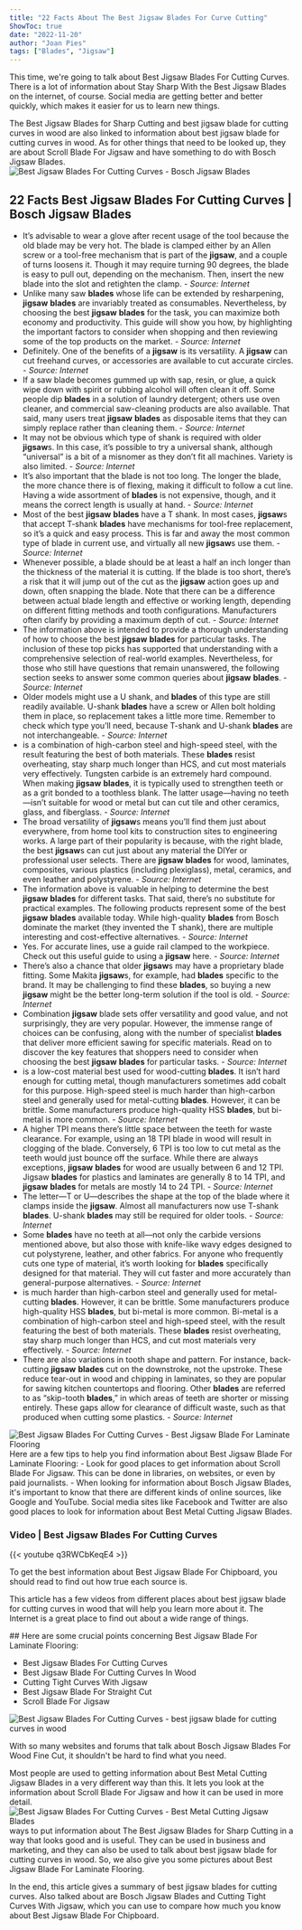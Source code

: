 ```yaml
---
title: "22 Facts About The Best Jigsaw Blades For Curve Cutting"
ShowToc: true 
date: "2022-11-20"
author: "Joan Pies" 
tags: ["Blades", "Jigsaw"]
---
```


	
This time, we're going to talk about Best Jigsaw Blades For Cutting Curves. There is a lot of information about Stay Sharp With the Best Jigsaw Blades on the internet, of course. Social media are getting better and better quickly, which makes it easier for us to learn new things.

The Best Jigsaw Blades for Sharp Cutting and best jigsaw blade for cutting curves in wood are also linked to information about best jigsaw blade for cutting curves in wood. As for other things that need to be looked up, they are about Scroll Blade For Jigsaw and have something to do with Bosch Jigsaw Blades.
<img loading="lazy" src="http://ww1.prweb.com/prfiles/2014/11/21/12869866/Rockwell_Bladerunner_X2.jpg" onerror="this.onerror=null;this.src='https://blogger.googleusercontent.com/img/a/AVvXsEhe7F7TRXHtjiKvHb5vS7DmnxvpHiDyoYyYvm1nHB3Qp2_w3BnM6A2eq4v7FYxCC9bfZt3a9vIMtAYEKUiaDQbHMg-ViyGmRIj39MLp0bGFfgfYw1Dc9q_H-T0wiTm3l0Uq42dETrN9eC8aGJ9_IORZsxST1AcLR7np1koOfcc7tnHa4S8Mwz_xD9d0=s16000';" alt="Best Jigsaw Blades For Cutting Curves - Bosch Jigsaw Blades" >

## 22 Facts Best Jigsaw Blades For Cutting Curves | Bosch Jigsaw Blades
-   It’s advisable to wear a glove after recent usage of the tool because the old blade may be very hot. The blade is clamped either by an Allen screw or a tool-free mechanism that is part of the **jigsaw**, and a couple of turns loosens it. Though it may require turning 90 degrees, the blade is easy to pull out, depending on the mechanism. Then, insert the new blade into the slot and retighten the clamp. - <cite>Source: Internet</cite>
-   Unlike many saw **blades** whose life can be extended by resharpening, **jigsaw** **blades** are invariably treated as consumables. Nevertheless, by choosing the best **jigsaw** **blades** for the task, you can maximize both economy and productivity. This guide will show you how, by highlighting the important factors to consider when shopping and then reviewing some of the top products on the market. - <cite>Source: Internet</cite>
-   Definitely. One of the benefits of a **jigsaw** is its versatility. A **jigsaw** can cut freehand curves, or accessories are available to cut accurate circles. - <cite>Source: Internet</cite>
-   If a saw blade becomes gummed up with sap, resin, or glue, a quick wipe down with spirit or rubbing alcohol will often clean it off. Some people dip **blades** in a solution of laundry detergent; others use oven cleaner, and commercial saw-cleaning products are also available. That said, many users treat **jigsaw** **blades** as disposable items that they can simply replace rather than cleaning them. - <cite>Source: Internet</cite>
-   It may not be obvious which type of shank is required with older **jigsaw**s. In this case, it’s possible to try a universal shank, although “universal” is a bit of a misnomer as they don’t fit all machines. Variety is also limited. - <cite>Source: Internet</cite>
-   It’s also important that the blade is not too long. The longer the blade, the more chance there is of flexing, making it difficult to follow a cut line. Having a wide assortment of **blades** is not expensive, though, and it means the correct length is usually at hand. - <cite>Source: Internet</cite>
-   Most of the best **jigsaw** **blades** have a T shank. In most cases, **jigsaw**s that accept T-shank **blades** have mechanisms for tool-free replacement, so it’s a quick and easy process. This is far and away the most common type of blade in current use, and virtually all new **jigsaw**s use them. - <cite>Source: Internet</cite>
-   Whenever possible, a blade should be at least a half an inch longer than the thickness of the material it is cutting. If the blade is too short, there’s a risk that it will jump out of the cut as the **jigsaw** action goes up and down, often snapping the blade. Note that there can be a difference between actual blade length and effective or working length, depending on different fitting methods and tooth configurations. Manufacturers often clarify by providing a maximum depth of cut. - <cite>Source: Internet</cite>
-   The information above is intended to provide a thorough understanding of how to choose the best **jigsaw** **blades** for particular tasks. The inclusion of these top picks has supported that understanding with a comprehensive selection of real-world examples. Nevertheless, for those who still have questions that remain unanswered, the following section seeks to answer some common queries about **jigsaw** **blades**. - <cite>Source: Internet</cite>
-   Older models might use a U shank, and **blades** of this type are still readily available. U-shank **blades** have a screw or Allen bolt holding them in place, so replacement takes a little more time. Remember to check which type you’ll need, because T-shank and U-shank **blades** are not interchangeable. - <cite>Source: Internet</cite>
-   is a combination of high-carbon steel and high-speed steel, with the result featuring the best of both materials. These **blades** resist overheating, stay sharp much longer than HCS, and cut most materials very effectively. Tungsten carbide is an extremely hard compound. When making **jigsaw** **blades**, it is typically used to strengthen teeth or as a grit bonded to a toothless blank. The latter usage—having no teeth—isn’t suitable for wood or metal but can cut tile and other ceramics, glass, and fiberglass. - <cite>Source: Internet</cite>
-   The broad versatility of **jigsaw**s means you’ll find them just about everywhere, from home tool kits to construction sites to engineering works. A large part of their popularity is because, with the right blade, the best **jigsaw**s can cut just about any material the DIYer or professional user selects. There are **jigsaw** **blades** for wood, laminates, composites, various plastics (including plexiglass), metal, ceramics, and even leather and polystyrene. - <cite>Source: Internet</cite>
-   The information above is valuable in helping to determine the best **jigsaw** **blades** for different tasks. That said, there’s no substitute for practical examples. The following products represent some of the best **jigsaw** **blades** available today. While high-quality **blades** from Bosch dominate the market (they invented the T shank), there are multiple interesting and cost-effective alternatives. - <cite>Source: Internet</cite>
-   Yes. For accurate lines, use a guide rail clamped to the workpiece. Check out this useful guide to using a **jigsaw** here. - <cite>Source: Internet</cite>
-   There’s also a chance that older **jigsaw**s may have a proprietary blade fitting. Some Makita **jigsaw**s, for example, had **blades** specific to the brand. It may be challenging to find these **blades**, so buying a new **jigsaw** might be the better long-term solution if the tool is old. - <cite>Source: Internet</cite>
-   Combination **jigsaw** blade sets offer versatility and good value, and not surprisingly, they are very popular. However, the immense range of choices can be confusing, along with the number of specialist **blades** that deliver more efficient sawing for specific materials. Read on to discover the key features that shoppers need to consider when choosing the best **jigsaw** **blades** for particular tasks. - <cite>Source: Internet</cite>
-   is a low-cost material best used for wood-cutting **blades**. It isn’t hard enough for cutting metal, though manufacturers sometimes add cobalt for this purpose. High-speed steel is much harder than high-carbon steel and generally used for metal-cutting **blades**. However, it can be brittle. Some manufacturers produce high-quality HSS **blades**, but bi-metal is more common. - <cite>Source: Internet</cite>
-   A higher TPI means there’s little space between the teeth for waste clearance. For example, using an 18 TPI blade in wood will result in clogging of the blade. Conversely, 6 TPI is too low to cut metal as the teeth would just bounce off the surface. While there are always exceptions, **jigsaw** **blades** for wood are usually between 6 and 12 TPI. Jigsaw **blades** for plastics and laminates are generally 8 to 14 TPI, and **jigsaw** **blades** for metals are mostly 14 to 24 TPI. - <cite>Source: Internet</cite>
-   The letter—T or U—describes the shape at the top of the blade where it clamps inside the **jigsaw**. Almost all manufacturers now use T-shank **blades**. U-shank **blades** may still be required for older tools. - <cite>Source: Internet</cite>
-   Some **blades** have no teeth at all—not only the carbide versions mentioned above, but also those with knife-like wavy edges designed to cut polystyrene, leather, and other fabrics. For anyone who frequently cuts one type of material, it’s worth looking for **blades** specifically designed for that material. They will cut faster and more accurately than general-purpose alternatives. - <cite>Source: Internet</cite>
-   is much harder than high-carbon steel and generally used for metal-cutting **blades**. However, it can be brittle. Some manufacturers produce high-quality HSS **blades**, but bi-metal is more common. Bi-metal is a combination of high-carbon steel and high-speed steel, with the result featuring the best of both materials. These **blades** resist overheating, stay sharp much longer than HCS, and cut most materials very effectively. - <cite>Source: Internet</cite>
-   There are also variations in tooth shape and pattern. For instance, back-cutting **jigsaw** **blades** cut on the downstroke, not the upstroke. These reduce tear-out in wood and chipping in laminates, so they are popular for sawing kitchen countertops and flooring. Other **blades** are referred to as “skip-tooth **blades**,” in which areas of teeth are shorter or missing entirely. These gaps allow for clearance of difficult waste, such as that produced when cutting some plastics. - <cite>Source: Internet</cite>


<img loading="lazy" src="https://sawshub.com/wp-content/uploads/2018/08/jigsaw_vs_scroll_saw_003.jpg" onerror="this.onerror=null;this.src='https://blogger.googleusercontent.com/img/a/AVvXsEhe7F7TRXHtjiKvHb5vS7DmnxvpHiDyoYyYvm1nHB3Qp2_w3BnM6A2eq4v7FYxCC9bfZt3a9vIMtAYEKUiaDQbHMg-ViyGmRIj39MLp0bGFfgfYw1Dc9q_H-T0wiTm3l0Uq42dETrN9eC8aGJ9_IORZsxST1AcLR7np1koOfcc7tnHa4S8Mwz_xD9d0=s16000';" alt="Best Jigsaw Blades For Cutting Curves - Best Jigsaw Blade For Laminate Flooring" >
Here are a few tips to help you find information about Best Jigsaw Blade For Laminate Flooring:
- Look for good places to get information about Scroll Blade For Jigsaw. This can be done in libraries, on websites, or even by paid journalists.
- When looking for information about Bosch Jigsaw Blades, it's important to know that there are different kinds of online sources, like Google and YouTube. Social media sites like Facebook and Twitter are also good places to look for information about Best Metal Cutting Jigsaw Blades.

### Video | Best Jigsaw Blades For Cutting Curves
{{< youtube q3RWCbKeqE4 >}} 

To get the best information about Best Jigsaw Blade For Chipboard, you should read to find out how true each source is.

This article has a few videos from different places about best jigsaw blade for cutting curves in wood that will help you learn more about it. The Internet is a great place to find out about a wide range of things.
<script async="async" data-cfasync="false" src="//normallydemandedalter.com/fe63df3c5408708b15d8dc3d9b206b31/invoke.js"></script>
<div id="container-fe63df3c5408708b15d8dc3d9b206b31"></div>
## Here are some crucial points concerning Best Jigsaw Blade For Laminate Flooring:

- Best Jigsaw Blades For Cutting Curves
- Best Jigsaw Blade For Cutting Curves In Wood
- Cutting Tight Curves With Jigsaw
- Best Jigsaw Blade For Straight Cut
- Scroll Blade For Jigsaw

 <img loading="lazy" src="https://www.discountflooringdepot.co.uk/blog/wp-content/uploads/2013/01/Ultimate-How-To_Laminate-Flooring-cutting-lengthwise_s4x3_lg.jpg" onerror="this.onerror=null;this.src='https://blogger.googleusercontent.com/img/a/AVvXsEhe7F7TRXHtjiKvHb5vS7DmnxvpHiDyoYyYvm1nHB3Qp2_w3BnM6A2eq4v7FYxCC9bfZt3a9vIMtAYEKUiaDQbHMg-ViyGmRIj39MLp0bGFfgfYw1Dc9q_H-T0wiTm3l0Uq42dETrN9eC8aGJ9_IORZsxST1AcLR7np1koOfcc7tnHa4S8Mwz_xD9d0=s16000';" alt="Best Jigsaw Blades For Cutting Curves - best jigsaw blade for cutting curves in wood" >

With so many websites and forums that talk about Bosch Jigsaw Blades For Wood Fine Cut, it shouldn't be hard to find what you need.

Most people are used to getting information about Best Metal Cutting Jigsaw Blades in a very different way than this. It lets you look at the information about Scroll Blade For Jigsaw and how it can be used in more detail.
<img loading="lazy" src="https://i.ytimg.com/vi/SS9EI8IEARY/maxresdefault.jpg" onerror="this.onerror=null;this.src='https://blogger.googleusercontent.com/img/a/AVvXsEhe7F7TRXHtjiKvHb5vS7DmnxvpHiDyoYyYvm1nHB3Qp2_w3BnM6A2eq4v7FYxCC9bfZt3a9vIMtAYEKUiaDQbHMg-ViyGmRIj39MLp0bGFfgfYw1Dc9q_H-T0wiTm3l0Uq42dETrN9eC8aGJ9_IORZsxST1AcLR7np1koOfcc7tnHa4S8Mwz_xD9d0=s16000';" alt="Best Jigsaw Blades For Cutting Curves - Best Metal Cutting Jigsaw Blades" >
ways to put information about The Best Jigsaw Blades for Sharp Cutting in a way that looks good and is useful. They can be used in business and marketing, and they can also be used to talk about best jigsaw blade for cutting curves in wood. So, we also give you some pictures about Best Jigsaw Blade For Laminate Flooring.

In the end, this article gives a summary of best jigsaw blades for cutting curves. Also talked about are Bosch Jigsaw Blades and Cutting Tight Curves With Jigsaw, which you can use to compare how much you know about Best Jigsaw Blade For Chipboard.
	
	

